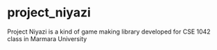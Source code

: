 # project_niyazi
Project Niyazi is a kind of game making library developed for CSE 1042 class in Marmara University
